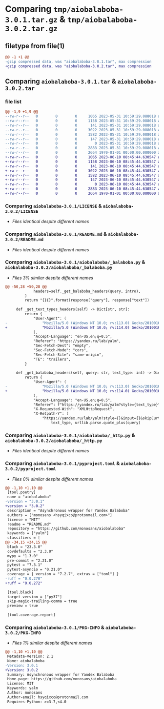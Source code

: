 # Comparing `tmp/aiobalaboba-3.0.1.tar.gz` & `tmp/aiobalaboba-3.0.2.tar.gz`

## filetype from file(1)

```diff
@@ -1 +1 @@
-gzip compressed data, was "aiobalaboba-3.0.1.tar", max compression
+gzip compressed data, was "aiobalaboba-3.0.2.tar", max compression
```

## Comparing `aiobalaboba-3.0.1.tar` & `aiobalaboba-3.0.2.tar`

### file list

```diff
@@ -1,9 +1,9 @@
--rw-r--r--   0        0        0     1065 2023-05-31 10:59:29.088018 aiobalaboba-3.0.1/LICENSE
--rw-r--r--   0        0        0     1158 2023-05-31 10:59:29.088018 aiobalaboba-3.0.1/README.md
--rw-r--r--   0        0        0      141 2023-05-31 10:59:29.088018 aiobalaboba-3.0.1/aiobalaboba/__init__.py
--rw-r--r--   0        0        0     3022 2023-05-31 10:59:29.088018 aiobalaboba-3.0.1/aiobalaboba/_balaboba.py
--rw-r--r--   0        0        0     1582 2023-05-31 10:59:29.088018 aiobalaboba-3.0.1/aiobalaboba/_http.py
--rw-r--r--   0        0        0      147 2023-05-31 10:59:29.088018 aiobalaboba-3.0.1/aiobalaboba/_text_type.py
--rw-r--r--   0        0        0        0 2023-05-31 10:59:29.088018 aiobalaboba-3.0.1/aiobalaboba/py.typed
--rw-r--r--   0        0        0     2883 2023-05-31 10:59:29.088018 aiobalaboba-3.0.1/pyproject.toml
--rw-r--r--   0        0        0     2664 1970-01-01 00:00:00.000000 aiobalaboba-3.0.1/PKG-INFO
+-rw-r--r--   0        0        0     1065 2023-06-10 08:45:44.630547 aiobalaboba-3.0.2/LICENSE
+-rw-r--r--   0        0        0     1158 2023-06-10 08:45:44.630547 aiobalaboba-3.0.2/README.md
+-rw-r--r--   0        0        0      141 2023-06-10 08:45:44.630547 aiobalaboba-3.0.2/aiobalaboba/__init__.py
+-rw-r--r--   0        0        0     3022 2023-06-10 08:45:44.630547 aiobalaboba-3.0.2/aiobalaboba/_balaboba.py
+-rw-r--r--   0        0        0     1582 2023-06-10 08:45:44.630547 aiobalaboba-3.0.2/aiobalaboba/_http.py
+-rw-r--r--   0        0        0      147 2023-06-10 08:45:44.630547 aiobalaboba-3.0.2/aiobalaboba/_text_type.py
+-rw-r--r--   0        0        0        0 2023-06-10 08:45:44.630547 aiobalaboba-3.0.2/aiobalaboba/py.typed
+-rw-r--r--   0        0        0     2883 2023-06-10 08:45:44.630547 aiobalaboba-3.0.2/pyproject.toml
+-rw-r--r--   0        0        0     2664 1970-01-01 00:00:00.000000 aiobalaboba-3.0.2/PKG-INFO
```

### Comparing `aiobalaboba-3.0.1/LICENSE` & `aiobalaboba-3.0.2/LICENSE`

 * *Files identical despite different names*

### Comparing `aiobalaboba-3.0.1/README.md` & `aiobalaboba-3.0.2/README.md`

 * *Files identical despite different names*

### Comparing `aiobalaboba-3.0.1/aiobalaboba/_balaboba.py` & `aiobalaboba-3.0.2/aiobalaboba/_balaboba.py`

 * *Files 3% similar despite different names*

```diff
@@ -50,28 +50,28 @@
             headers=self._get_balaboba_headers(query, intro),
         )
         return "{}{}".format(response["query"], response["text"])
 
     def _get_text_types_headers(self) -> Dict[str, str]:
         return {
             "User-Agent": (
-                "Mozilla/5.0 (Windows NT 10.0; rv:113.0) Gecko/20100101 Firefox/113.0"
+                "Mozilla/5.0 (Windows NT 10.0; rv:114.0) Gecko/20100101 Firefox/114.0"
             ),
             "Accept-Language": "en-US,en;q=0.5",
             "Referer": "https://yandex.ru/lab/yalm",
             "Sec-Fetch-Dest": "empty",
             "Sec-Fetch-Mode": "cors",
             "Sec-Fetch-Site": "same-origin",
             "TE": "trailers",
         }
 
     def _get_balaboba_headers(self, query: str, text_type: int) -> Dict[str, str]:
         return {
             "User-Agent": (
-                "Mozilla/5.0 (Windows NT 10.0; rv:113.0) Gecko/20100101 Firefox/113.0"
+                "Mozilla/5.0 (Windows NT 10.0; rv:114.0) Gecko/20100101 Firefox/114.0"
             ),
             "Accept-Language": "en-US,en;q=0.5",
             "Referer": f"https://yandex.ru/lab/yalm?style={text_type}",
             "X-Requested-With": "XMLHttpRequest",
             "X-Retpath-Y": (
                 "https://yandex.ru/lab/yalm?style={}&input={}&skipCurtain=1".format(
                     text_type, urllib.parse.quote_plus(query)
```

### Comparing `aiobalaboba-3.0.1/aiobalaboba/_http.py` & `aiobalaboba-3.0.2/aiobalaboba/_http.py`

 * *Files identical despite different names*

### Comparing `aiobalaboba-3.0.1/pyproject.toml` & `aiobalaboba-3.0.2/pyproject.toml`

 * *Files 0% similar despite different names*

```diff
@@ -1,10 +1,10 @@
 [tool.poetry]
 name = "aiobalaboba"
-version = "3.0.1"
+version = "3.0.2"
 description = "Asynchronous wrapper for Yandex Balaboba"
 authors = ["monosans <hsyqixco@protonmail.com>"]
 license = "MIT"
 readme = "README.md"
 repository = "https://github.com/monosans/aiobalaboba"
 keywords = ["yalm"]
 classifiers = [
@@ -34,15 +34,15 @@
 black = "23.3.0"
 covdefaults = "2.3.0"
 mypy = "1.3.0"
 pre-commit = "2.21.0"
 pytest = "7.3.1"
 pytest-asyncio = "0.21.0"
 coverage = { version = "7.2.7", extras = ["toml"] }
-ruff = "0.0.270"
+ruff = "0.0.272"
 
 [tool.black]
 target-version = ["py37"]
 skip-magic-trailing-comma = true
 preview = true
 
 [tool.coverage.report]
```

### Comparing `aiobalaboba-3.0.1/PKG-INFO` & `aiobalaboba-3.0.2/PKG-INFO`

 * *Files 1% similar despite different names*

```diff
@@ -1,10 +1,10 @@
 Metadata-Version: 2.1
 Name: aiobalaboba
-Version: 3.0.1
+Version: 3.0.2
 Summary: Asynchronous wrapper for Yandex Balaboba
 Home-page: https://github.com/monosans/aiobalaboba
 License: MIT
 Keywords: yalm
 Author: monosans
 Author-email: hsyqixco@protonmail.com
 Requires-Python: >=3.7,<4.0
```

